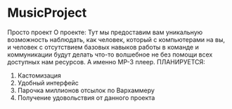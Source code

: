 # MusicProject
Просто проект
О проекте:
Тут мы предоставим вам уникальную возможность наблюдать, как человек, который с компьютерами на вы, и человек с отсутствием базовых навыков работы в команде и коммуникации будут делать что-то волшебное не без помощи всех доступных нам ресурсов. 
А именно MP-3 плеер.
ПЛАНИРУЕТСЯ:
1. Кастомизация
2. Удобный интерфейс
3. Парочка миллионов отсылок по Вархаммеру
4. Получение удовольствия от данного проекта
